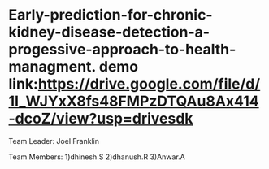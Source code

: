 # Early-prediction-for-chronic-kidney-disease-detection-a-progessive-approach-to-health-managment. demo link:https://drive.google.com/file/d/1I_WJYxX8fs48FMPzDTQAu8Ax414-dcoZ/view?usp=drivesdk
Team Leader:
Joel Franklin

Team Members:
1)dhinesh.S
2)dhanush.R
3)Anwar.A
